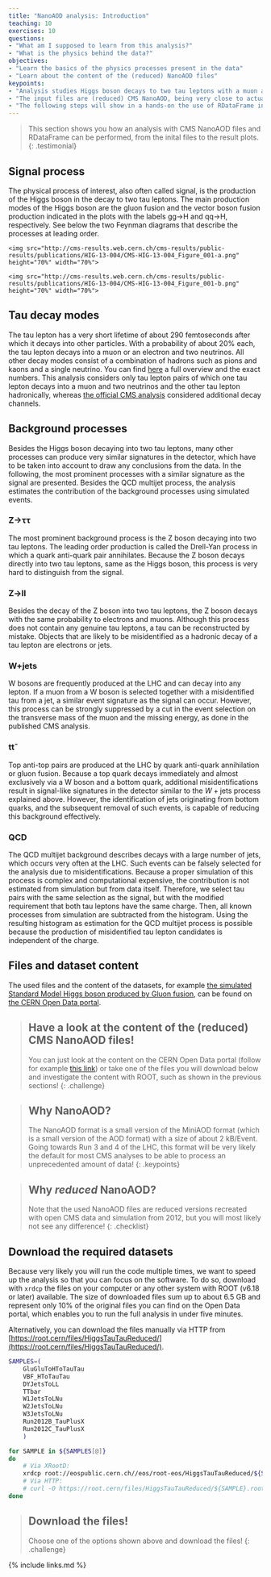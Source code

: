 ```yaml
---
title: "NanoAOD analysis: Introduction"
teaching: 10
exercises: 10
questions:
- "What am I supposed to learn from this analysis?"
- "What is the physics behind the data?"
objectives:
- "Learn the basics of the physics processes present in the data"
- "Learn about the content of the (reduced) NanoAOD files"
keypoints:
- "Analysis studies Higgs boson decays to two tau leptons with a muon and a hadronic tau in the final state"
- "The input files are (reduced) CMS NanoAOD, being very close to actual analysis in CMS"
- "The following steps will show in a hands-on the use of RDataFrame in an actual analysis"
---
```


> This section shows you how an analysis with CMS NanoAOD files and RDataFrame can be performed, from the inital files to the result plots.
{: .testimonial}

## Signal process

The physical process of interest, also often called signal, is the production of the Higgs boson in the decay to two tau leptons. The main production modes of the Higgs boson are the gluon fusion and the vector boson fusion production indicated in the plots with the labels gg→H and qq→H, respectively. See below the two Feynman diagrams that describe the processes at leading order.

<div class="row">
  <div class="col-md-6">

    <img src="http://cms-results.web.cern.ch/cms-results/public-results/publications/HIG-13-004/CMS-HIG-13-004_Figure_001-a.png" height="70%" width="70%">

  </div>
  <div class="col-md-6">

    <img src="http://cms-results.web.cern.ch/cms-results/public-results/publications/HIG-13-004/CMS-HIG-13-004_Figure_001-b.png" height="70%" width="70%">

  </div>
</div>

## Tau decay modes

The tau lepton has a very short lifetime of about 290 femtoseconds after which it decays into other particles. With a probability of about 20% each, the tau lepton decays into a muon or an electron and two neutrinos. All other decay modes consist of a combination of hadrons such as pions and kaons and a single neutrino. You can find [here](http://pdg.lbl.gov/2019/tables/rpp2019-sum-leptons.pdf) a full overview and the exact numbers. This analysis considers only tau lepton pairs of which one tau lepton decays into a muon and two neutrinos and the other tau lepton hadronically, whereas [the official CMS analysis](http://cms-results.web.cern.ch/cms-results/public-results/publications/HIG-13-004/index.html) considered additional decay channels.

## Background processes

Besides the Higgs boson decaying into two tau leptons, many other processes can produce very similar signatures in the detector, which have to be taken into account to draw any conclusions from the data. In the following, the most prominent processes with a similar signature as the signal are presented. Besides the QCD multijet process, the analysis estimates the contribution of the background processes using simulated events.

### Z→ττ

The most prominent background process is the Z boson decaying into two tau leptons. The leading order production is called the Drell-Yan process in which a quark anti-quark pair annihilates. Because the Z boson decays directly into two tau leptons, same as the Higgs boson, this process is very hard to distinguish from the signal.

### Z→ll

Besides the decay of the Z boson into two tau leptons, the Z boson decays with the same probability to electrons and muons. Although this process does not contain any genuine tau leptons, a tau can be reconstructed by mistake. Objects that are likely to be misidentified as a hadronic decay of a tau lepton are electrons or jets.

### W+jets

W bosons are frequently produced at the LHC and can decay into any lepton. If a muon from a W boson is selected together with a misidentified tau from a jet, a similar event signature as the signal can occur. However, this process can be strongly suppressed by a cut in the event selection on the transverse mass of the muon and the missing energy, as done in the published CMS analysis.

### tt¯

Top anti-top pairs are produced at the LHC by quark anti-quark annihilation or gluon fusion. Because a top quark decays immediately and almost exclusively via a W boson and a bottom quark, additional misidentifications result in signal-like signatures in the detector similar to the $W+\mathrm{jets}$ process explained above. However, the identification of jets originating from bottom quarks, and the subsequent removal of such events, is capable of reducing this background effectively.

### QCD

The QCD multijet background describes decays with a large number of jets, which occurs very often at the LHC. Such events can be falsely selected for the analysis due to misidentifications. Because a proper simulation of this process is complex and computational expensive, the contribution is not estimated from simulation but from data itself. Therefore, we select tau pairs with the same selection as the signal, but with the modified requirement that both tau leptons have the same charge. Then, all known processes from simulation are subtracted from the histogram. Using the resulting histogram as estimation for the QCD multijet process is possible because the production of misidentified tau lepton candidates is independent of the charge.

## Files and dataset content

The used files and the content of the datasets, for example [the simulated Standard Model Higgs boson produced by Gluon fusion](http://opendata.web.cern.ch/record/12351), can be found on [the CERN Open Data portal](http://opendata.web.cern.ch/record/12350).

> ## Have a look at the content of the (reduced) CMS NanoAOD files!
> You can just look at the content on the CERN Open Data portal (follow for example [this link](http://opendata.web.cern.ch/record/12351)) or take one of the files you will download below and investigate the content with ROOT, such as shown in the previous sections!
{: .challenge}

> ## Why NanoAOD?
> The NanoAOD format is a small version of the MiniAOD format (which is a small version of the AOD format) with a size of about 2 kB/Event. Going towards Run 3 and 4 of the LHC, this format will be very likely the default for most CMS analyses to be able to process an unprecedented amount of data!
{: .keypoints}

> ## Why *reduced* NanoAOD?
> Note that the used NanoAOD files are reduced versions recreated with open CMS data and simulation from 2012, but you will most likely not see any difference!
{: .checklist}

## Download the required datasets

Because very likely you will run the code multiple times, we want to speed up the analysis so that you can focus on the software. To do so, download with `xrdcp` the files on your computer or any other system with ROOT (v6.18 or later) available. The size of downloaded files sum up to about 6.5 GB and represent only 10% of the original files you can find on the Open Data portal, which enables you to run the full analysis in under five minutes.

Alternatively, you can download the files manually via HTTP from [https://root.cern/files/HiggsTauTauReduced/](https://root.cern/files/HiggsTauTauReduced/).

```bash
SAMPLES=(
    GluGluToHToTauTau
    VBF_HToTauTau
    DYJetsToLL
    TTbar
    W1JetsToLNu
    W2JetsToLNu
    W3JetsToLNu
    Run2012B_TauPlusX
    Run2012C_TauPlusX
    )

for SAMPLE in ${SAMPLES[@]}
do
    # Via XRootD:
    xrdcp root://eospublic.cern.ch//eos/root-eos/HiggsTauTauReduced/${SAMPLE}.root .
    # Via HTTP:
    # curl -O https://root.cern/files/HiggsTauTauReduced/${SAMPLE}.root
done
```

> ## Download the files!
> Choose one of the options shown above and download the files!
{: .challenge}

{% include links.md %}
